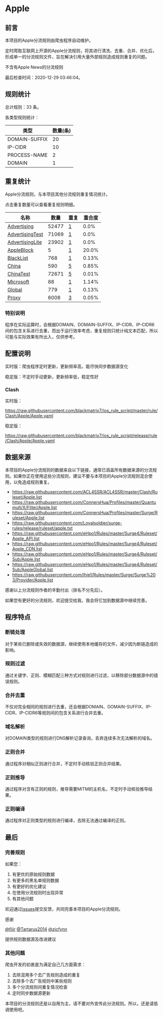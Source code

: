 # Apple

## 前言

本项目的Apple分流规则由爬虫程序自动维护。

定时爬取互联网上开源的Apple分流规则，将其进行清洗、去重、合并、优化后，形成单一的分流规则文件，旨在解决引用大量外部规则造成规则重复的问题。

不含有Apple News的分流规则



最后检查时间：2020-12-29 03:46:04。

## 规则统计

总计规则：33 条。

各类型规则统计：

| 类型 | 数量(条) |
| ---- | ---- |
| DOMAIN-SUFFIX | 20 |
| IP-CIDR | 10 |
| PROCESS-NAME | 2 |
| DOMAIN | 1 |
## 重复统计

Apple分流规则，与本项目其他分流规则重复情况统计。

点击重复数量可以查看重复规则明细。

| 名称 | 数量 | 重复 | 重合度 |
| ---- | ---- | ---- | ------ |
|  [Advertising](https://github.com/blackmatrix7/ios_rule_script/tree/master/rule/Clash/Advertising)    | 52477   | [1](https://raw.githubusercontent.com/blackmatrix7/ios_rule_script/master/rule/Clash/Apple/Repeat.list)   |   0.0% |
|  [AdvertisingTest](https://github.com/blackmatrix7/ios_rule_script/tree/master/rule/Clash/AdvertisingTest)    | 71069   | [1](https://raw.githubusercontent.com/blackmatrix7/ios_rule_script/master/rule/Clash/Apple/Repeat.list)   |   0.0% |
|  [AdvertisingLite](https://github.com/blackmatrix7/ios_rule_script/tree/master/rule/Clash/AdvertisingLite)    | 23902   | [1](https://raw.githubusercontent.com/blackmatrix7/ios_rule_script/master/rule/Clash/Apple/Repeat.list)   |   0.0% |
|  [AppleBlock](https://github.com/blackmatrix7/ios_rule_script/tree/master/rule/Clash/AppleBlock)    | 5   | [1](https://raw.githubusercontent.com/blackmatrix7/ios_rule_script/master/rule/Clash/Apple/Repeat.list)   |   20.0% |
|  [BlackList](https://github.com/blackmatrix7/ios_rule_script/tree/master/rule/Clash/BlackList)    | 768   | [1](https://raw.githubusercontent.com/blackmatrix7/ios_rule_script/master/rule/Clash/Apple/Repeat.list)   |   0.13% |
|  [China](https://github.com/blackmatrix7/ios_rule_script/tree/master/rule/Clash/China)    | 590   | [5](https://raw.githubusercontent.com/blackmatrix7/ios_rule_script/master/rule/Clash/Apple/Repeat.list)   |   0.85% |
|  [ChinaTest](https://github.com/blackmatrix7/ios_rule_script/tree/master/rule/Clash/ChinaTest)    | 72671   | [5](https://raw.githubusercontent.com/blackmatrix7/ios_rule_script/master/rule/Clash/Apple/Repeat.list)   |   0.01% |
|  [Microsoft](https://github.com/blackmatrix7/ios_rule_script/tree/master/rule/Clash/Microsoft)    | 88   | [1](https://raw.githubusercontent.com/blackmatrix7/ios_rule_script/master/rule/Clash/Apple/Repeat.list)   |   1.14% |
|  [Global](https://github.com/blackmatrix7/ios_rule_script/tree/master/rule/Clash/Global)    | 779   | [1](https://raw.githubusercontent.com/blackmatrix7/ios_rule_script/master/rule/Clash/Apple/Repeat.list)   |   0.13% |
|  [Proxy](https://github.com/blackmatrix7/ios_rule_script/tree/master/rule/Clash/Proxy)    | 6008   | [3](https://raw.githubusercontent.com/blackmatrix7/ios_rule_script/master/rule/Clash/Apple/Repeat.list)   |   0.05% |
### 特别说明
程序在实际运算时，会根据DOMAIN、DOMAIN-SUFFIX、IP-CIDR、IP-CIDR6间的包含关系进行去重，而出于运行效率考虑，重复规则只统计纯文本匹配，所以可能与实际效果有所出入，仅供参考。

## 配置说明

实时版：爬虫程序定时更新，更新频率高，能尽快同步数据源变化

稳定版：不定时手动更新，更新频率低，稳定性好

### Clash 
实时版：

https://raw.githubusercontent.com/blackmatrix7/ios_rule_script/master/rule/Clash/Apple/Apple.yaml

稳定版：

https://raw.githubusercontent.com/blackmatrix7/ios_rule_script/release/rule/Clash/Apple/Apple.yaml

## 数据来源

本项目的Apple分流规则的数据来自以下链接，通常已涵盖所有数据来源的分流规则。如果你正在使用这些分流规则，建议不要与本项目的Apple分流规则混合使用，以免造成规则重复。

- https://raw.githubusercontent.com/ACL4SSR/ACL4SSR/master/Clash/Ruleset/Apple.list
- https://raw.githubusercontent.com/ConnersHua/Profiles/master/Quantumult/X/Filter/Apple.list
- https://raw.githubusercontent.com/ConnersHua/Profiles/master/Surge/Ruleset/Apple.list
- https://raw.githubusercontent.com/Loyalsoldier/surge-rules/release/ruleset/apple.txt
- https://raw.githubusercontent.com/eHpo1/Rules/master/Surge4/Ruleset/Apple_API.list
- https://raw.githubusercontent.com/eHpo1/Rules/master/Surge4/Ruleset/Apple_CDN.list
- https://raw.githubusercontent.com/eHpo1/Rules/master/Surge4/Ruleset/Sub/Apple.list
- https://raw.githubusercontent.com/eHpo1/Rules/master/Surge4/Ruleset/Sub/AppleGlobal.list
- https://raw.githubusercontent.com/lhie1/Rules/master/Surge/Surge%203/Provider/Apple.list


感谢以上分流规则作者的辛勤付出（排名不分先后）。

如果您有更好的分流规则，欢迎提交给我，我会将它加到数据源中继续完善。

## 程序特点

### 断链处理

对于某些已删除或失效的数据源，继续使用本地缓存的文件，减少因为断链造成的影响。

### 规则过滤

通过关键字、正则、模糊匹配三种方式对规则进行过滤，以移除部分数据源中的错误规则。

### 合并去重

不仅对完全相同的规则进行去重，还会根据DOMAIN、DOMAIN-SUFFIX、IP-CIDR、IP-CIDR6等规则间的包含关系进行合并去重。

### 域名解析

对DOMAIN类型的规则进行DNS解析记录查询，丢弃连续多次无法解析的域名。

### 正则合并

通过程序对相似正则进行合并，不定时手动核验正则合并结果。

### 正则推导

通过程序对含有正则的规则，推导需要MITM的主机名，不定时手动核验推导结果。

### 正则编译

通过程序对正则类型的规则进行编译，去除无法通过编译的正则。

## 最后

### 完善规则

如果您：

1. 有更优的原始规则数据
2. 有更多的黑名单规则数据
3. 有更好的优化建议
4. 在使用分流规则时出现异常
5. 有其他问题

欢迎通过[issues](https://github.com/blackmatrix7/ios_rule_script/issues/new)提交反馈，共同完善本项目的Apple分流规则。

感谢

[@fiiir](https://github.com/fiiir) [@Tartarus2014](https://github.com/Tartarus2014) [@zjcfynn](https://github.com/zjcfynn) 

提供规则数据源及改进建议

### 其他问题

爬虫开发的初衷是为满足自己几方面需求：

1. 去除混用多个去广告规则造成的重复
2. 去除多个去广告规则中某些规则
3. 多个分流规则间重复情况检查
4. 定时同步数据源更新

本项目的分流规则还是以自用为主，请不要对外宣传此分流规则。所以，还是请低调使用吧。